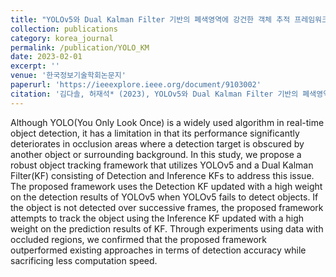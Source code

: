 ```yaml
---
title: "YOLOv5와 Dual Kalman Filter 기반의 폐색영역에 강건한 객체 추적 프레임워크"
collection: publications
category: korea_journal
permalink: /publication/YOLO_KM
date: 2023-02-01
excerpt: ''
venue: '한국정보기술학회논문지'
paperurl: 'https://ieeexplore.ieee.org/document/9103002'
citation: '김다솔, 허재석* (2023), YOLOv5와 Dual Kalman Filter 기반의 폐색영역에 강건한 객체 추적 프레임워크, 한국정보기술학회논문지, 21(2), 19-32. (KCI)'
---
```


Although YOLO(You Only Look Once) is a widely used algorithm in real-time object detection, it has a
limitation in that its performance significantly deteriorates in occlusion areas where a detection target is obscured by
another object or surrounding background. In this study, we propose a robust object tracking framework that utilizes
YOLOv5 and a Dual Kalman Filter(KF) consisting of Detection and Inference KFs to address this issue. The
proposed framework uses the Detection KF updated with a high weight on the detection results of YOLOv5 when
YOLOv5 fails to detect objects. If the object is not detected over successive frames, the proposed framework
attempts to track the object using the Inference KF updated with a high weight on the prediction results of KF.
Through experiments using data with occluded regions, we confirmed that the proposed framework outperformed
existing approaches in terms of detection accuracy while sacrificing less computation speed.

